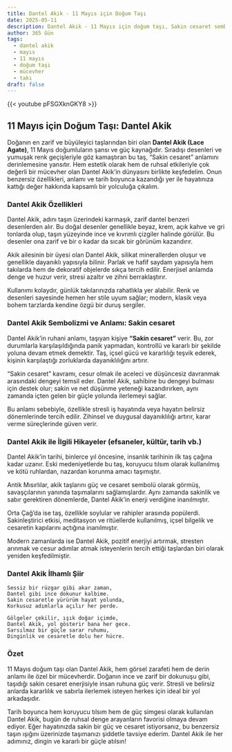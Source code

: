 ```yaml
---
title: Dantel Akik - 11 Mayıs için Doğum Taşı
date: 2025-05-11
description: Dantel Akik - 11 Mayıs için doğum taşı, Sakin cesaret sembolü. Bu özel taşın derin anlamını öğrenin.
author: 365 Gün
tags:
  - dantel akik
  - mayıs
  - 11 mayıs
  - doğum taşı
  - mücevher
  - takı
draft: false
---
```


{{< youtube pFSGXknGKY8 >}}

## 11 Mayıs için Doğum Taşı: Dantel Akik

Doğanın en zarif ve büyüleyici taşlarından biri olan **Dantel Akik (Lace Agate)**, 11 Mayıs doğumluların şansı ve güç kaynağıdır. Sıradışı desenleri ve yumuşak renk geçişleriyle göz kamaştıran bu taş, “Sakin cesaret” anlamını derinlemesine yansıtır. Hem estetik olarak hem de ruhsal etkileriyle çok değerli bir mücevher olan Dantel Akik’in dünyasını birlikte keşfedelim. Onun benzersiz özellikleri, anlamı ve tarih boyunca kazandığı yer ile hayatınıza kattığı değer hakkında kapsamlı bir yolculuğa çıkalım.

### Dantel Akik Özellikleri

Dantel Akik, adını taşın üzerindeki karmaşık, zarif dantel benzeri desenlerden alır. Bu doğal desenler genellikle beyaz, krem, açık kahve ve gri tonlarda olup, taşın yüzeyinde ince ve kıvrımlı çizgiler halinde görülür. Bu desenler ona zarif ve bir o kadar da sıcak bir görünüm kazandırır.

Akik ailesinin bir üyesi olan Dantel Akik, silikat minerallerden oluşur ve genellikle dayanıklı yapısıyla bilinir. Parlak ve hafif saydam yapısıyla hem takılarda hem de dekoratif objelerde sıkça tercih edilir. Enerjisel anlamda denge ve huzur verir, stresi azaltır ve zihni berraklaştırır.

Kullanımı kolaydır, günlük takılarınızda rahatlıkla yer alabilir. Renk ve desenleri sayesinde hemen her stile uyum sağlar; modern, klasik veya bohem tarzlarda kendine özgü bir duruş sergiler.

### Dantel Akik Sembolizmi ve Anlamı: Sakin cesaret

Dantel Akik’in ruhani anlamı, taşıyan kişiye **“Sakin cesaret”** verir. Bu, zor durumlarla karşılaşıldığında panik yapmadan, kontrollü ve kararlı bir şekilde yoluna devam etmek demektir. Taş, içsel gücü ve kararlılığı teşvik ederek, kişinin karşılaştığı zorluklarda dayanıklılığını artırır.

“Sakin cesaret” kavramı, cesur olmak ile aceleci ve düşüncesiz davranmak arasındaki dengeyi temsil eder. Dantel Akik, sahibine bu dengeyi bulması için destek olur; sakin ve net düşünme yeteneği kazandırırken, aynı zamanda içten gelen bir güçle yolunda ilerlemeyi sağlar.

Bu anlamı sebebiyle, özellikle stresli iş hayatında veya hayatın belirsiz dönemlerinde tercih edilir. Zihinsel ve duygusal dayanıklılığı artırır, karar verme süreçlerinde güven verir.

### Dantel Akik ile İlgili Hikayeler (efsaneler, kültür, tarih vb.)

Dantel Akik’in tarihi, binlerce yıl öncesine, insanlık tarihinin ilk taş çağına kadar uzanır. Eski medeniyetlerde bu taş, koruyucu tılsım olarak kullanılmış ve kötü ruhlardan, nazardan korunma amacı taşımıştır.

Antik Mısırlılar, akik taşlarını güç ve cesaret sembolü olarak görmüş, savaşçılarının yanında taşımalarını sağlamışlardır. Aynı zamanda sakinlik ve sabır gerektiren dönemlerde, Dantel Akik’in enerji verdiğine inanılmıştır.

Orta Çağ’da ise taş, özellikle soylular ve rahipler arasında popülerdi. Sakinleştirici etkisi, meditasyon ve ritüellerde kullanılmış, içsel bilgelik ve cesaretin kapılarını açtığına inanılmıştır.

Modern zamanlarda ise Dantel Akik, pozitif enerjiyi artırmak, stresten arınmak ve cesur adımlar atmak isteyenlerin tercih ettiği taşlardan biri olarak yeniden keşfedilmiştir.

### Dantel Akik İlhamlı Şiir

```
Sessiz bir rüzgar gibi akar zaman,
Dantel gibi ince dokunur kalbime.
Sakin cesaretle yürürüm hayat yolunda,
Korkusuz adımlarla açılır her perde.

Gölgeler çekilir, ışık doğar içimde,
Dantel Akik, yol gösterir bana her gece.
Sarsılmaz bir güçle sarar ruhumu,
Dinginlik ve cesaretle dolu her hücre.
```

### Özet

11 Mayıs doğum taşı olan Dantel Akik, hem görsel zarafeti hem de derin anlamı ile özel bir mücevherdir. Doğanın ince ve zarif bir dokunuşu gibi, taşıdığı sakin cesaret enerjisiyle insan ruhuna güç verir. Stresli ve belirsiz anlarda kararlılık ve sabırla ilerlemek isteyen herkes için ideal bir yol arkadaşıdır.

Tarih boyunca hem koruyucu tılsım hem de güç simgesi olarak kullanılan Dantel Akik, bugün de ruhsal denge arayanların favorisi olmaya devam ediyor. Eğer hayatınızda sakin bir güç ve cesaret istiyorsanız, bu benzersiz taşın ışığını üzerinizde taşımanızı şiddetle tavsiye ederim. Dantel Akik ile her adımınız, dingin ve kararlı bir güçle atılsın!